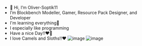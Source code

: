 - 👋 Hi, I’m Oliver-Soptík11
- I’m Blockbench Modeller, Gamer, Resource Pack Designer, and Developer
- I'm learning everything🤣
- I especially like programming
- Have a nice Day!!❤️💖
- I love Camels and Sloths!!❤️
![image](https://user-images.githubusercontent.com/83182319/152113375-2cce33dc-85e3-4a40-b6f4-863f2744be3e.png)
![image](https://user-images.githubusercontent.com/83182319/152113443-a570262b-0d4c-4bcf-9073-1c4531661449.png)
